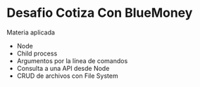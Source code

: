 # Desafio Cotiza Con BlueMoney
Materia aplicada 
- Node
- Child process
- Argumentos por la línea de comandos
- Consulta a una API desde Node
- CRUD de archivos con File System
